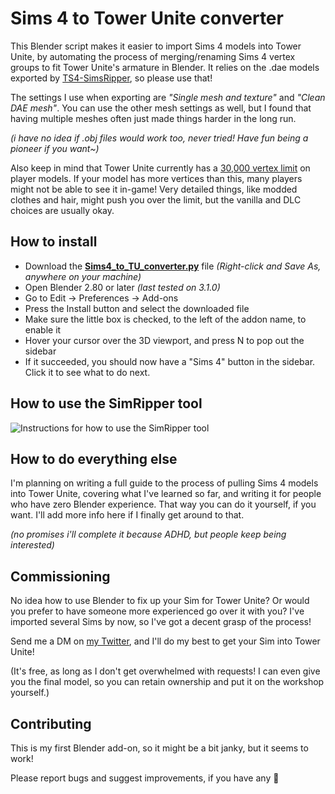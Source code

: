 # Sims 4 to Tower Unite converter
 This Blender script makes it easier to import Sims 4 models into Tower Unite, by automating the process of merging/renaming Sims 4 vertex groups to fit Tower Unite's armature in Blender. It relies on the .dae models exported by [TS4-SimsRipper](https://github.com/thepancake1/TS4-SimRipper), so please use that!
 
 The settings I use when exporting are *"Single mesh and texture"* and *"Clean DAE mesh"*. You can use the other mesh settings as well, but I found that having multiple meshes often just made things harder in the long run.
 
 *(i have no idea if .obj files would work too, never tried! Have fun being a pioneer if you want~)*
 
 Also keep in mind that Tower Unite currently has a [30,000 vertex limit](https://towerunite.com/sdk/rules) on player models. If your model has more vertices than this, many players might not be able to see it in-game! Very detailed things, like modded clothes and hair, might push you over the limit, but the vanilla and DLC choices are usually okay.

## How to install
* Download the **[Sims4_to_TU_converter.py](https://raw.githubusercontent.com/Lunarexxy/Sims4-to-TU-converter/main/Sims4_to_TU_converter.py)** file *(Right-click and Save As, anywhere on your machine)*
* Open Blender 2.80 or later *(last tested on 3.1.0)*
* Go to Edit -> Preferences -> Add-ons
* Press the Install button and select the downloaded file
* Make sure the little box is checked, to the left of the addon name, to enable it
* Hover your cursor over the 3D viewport, and press N to pop out the sidebar
* If it succeeded, you should now have a "Sims 4" button in the sidebar. Click it to see what to do next.

## How to use the SimRipper tool

![Instructions for how to use the SimRipper tool](https://i.imgur.com/yXaI3mX.png)

## How to do everything else
I'm planning on writing a full guide to the process of pulling Sims 4 models into Tower Unite, covering what I've learned so far, and writing it for people who have zero Blender experience. That way you can do it yourself, if you want. I'll add more info here if I finally get around to that.

*(no promises i'll complete it because ADHD, but people keep being interested)*

## Commissioning
No idea how to use Blender to fix up your Sim for Tower Unite? Or would you prefer to have someone more experienced go over it with you? I've imported several Sims by now, so I've got a decent grasp of the process!

Send me a DM on [my Twitter](https://twitter.com/Lunarexxy), and I'll do my best to get your Sim into Tower Unite!

(It's free, as long as I don't get overwhelmed with requests! I can even give you the final model, so you can retain ownership and put it on the workshop yourself.)

## Contributing
This is my first Blender add-on, so it might be a bit janky, but it seems to work!

Please report bugs and suggest improvements, if you have any 💖
